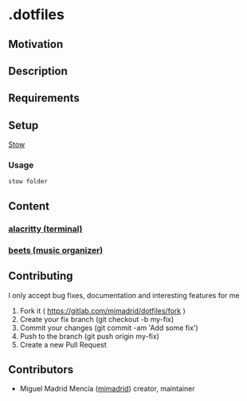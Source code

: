 # .dotfiles
<!-- picture here alacritty, nvim, tmux -->

## Motivation

<!-- Personal dotfiles -->

## Description

## Requirements

## Setup

[Stow](https://www.gnu.org/software/stow/)

### Usage

`stow folder`

## Content

### [alacritty (terminal)](./alacritty/.config/alacritty)

### [beets (music organizer)](./beets/.config/beets)

## Contributing

I only accept bug fixes, documentation and interesting features for me

1. Fork it ( <https://gitlab.com/mimadrid/dotfiles/fork> )
2. Create your fix branch (git checkout -b my-fix)
3. Commit your changes (git commit -am 'Add some fix')
4. Push to the branch (git push origin my-fix)
5. Create a new Pull Request

## Contributors

- Miguel Madrid Mencía ([mimadrid](https://github.com/mimadrid)) creator, maintainer
